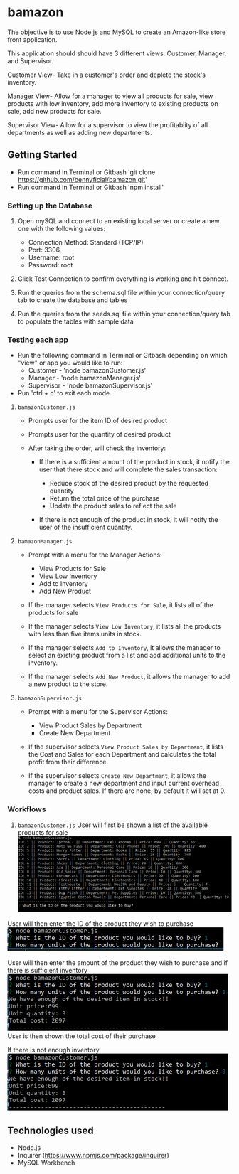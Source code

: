 # bamazon

The objective is to use Node.js and MySQL to create an Amazon-like store front application. 

This application should should have 3 different views: Customer, Manager, and Supervisor.

Customer View- Take in a customer's order and deplete the stock's inventory. 

Manager View- Allow for a manager to view all products for sale, view products with low inventory, add more inventory to existing products on sale, add new products for sale. 

Supervisor View- Allow for a supervisor to view the profitablity of all departments as well as adding new departments. 

## Getting Started

- Run command in Terminal or Gitbash 'git clone https://github.com/bennyficial/bamazon.git'
- Run command in Terminal or Gitbash 'npm install'

### Setting up the Database
1. Open mySQL and connect to an existing local server or create a new one with the following values:
    * Connection Method: Standard (TCP/IP)
    * Port: 3306
    * Username: root
    * Password: root

2. Click Test Connection to confirm everything is working and hit connect.

3. Run the queries from the schema.sql file within your connection/query tab to create the database and tables

4. Run the queries from the seeds.sql file within your connection/query tab to populate the tables with sample data

### Testing each app
- Run the following command in Terminal or Gitbash depending on which "view" or app you would like to run:
	* Customer - 'node bamazonCustomer.js'
	* Manager - 'node bamazonManager.js'
	* Supervisor - 'node bamazonSupervisor.js'
- Run 'ctrl + c' to exit each mode

1. `bamazonCustomer.js`
	* Prompts user for the item ID of desired product

	* Prompts user for the quantity of desired product

	* After taking the order, will check the inventory:
		* If there is a sufficient amount of the product in stock, it notify the user that there stock and will complete the sales transaction:
			* Reduce stock of the desired product by the requested quantity 
			* Return the total price of the purchase
			* Update the product sales to reflect the sale

		* If there is not enough of the product in stock, it will notify the user of the insufficient quantity. 

2. `bamazonManager.js`	

    * Prompt with a menu for the Manager Actions:
        * View Products for Sale
        * View Low Inventory
        * Add to Inventory
        * Add New Product

    * If the manager selects `View Products for Sale`, it lists all of the products for sale       

    * If the manager selects `View Low Inventory`, it lists all the products with less than five items units in stock.

    * If the manager selects `Add to Inventory`, it allows the manager to select an existing product from a list and add additional units to the inventory.

    * If the manager selects `Add New Product`, it allows the manager to add a new product to the store.

3. `bamazonSupervisor.js`   

     * Prompt with a menu for the Supervisor Actions:
        * View Product Sales by Department
        * Create New Department

    * If the supervisor selects `View Product Sales by Department`, it lists the Cost and Sales for each Department and calculates the total profit from their difference. 

    * If the supervisor selects `Create New Department`, it allows the manager to create a new department and input current overhead costs and product sales. If there are none, by default it will set at 0.        

### Workflows
1. `bamazonCustomer.js`
User will first be shown a list of the available products for sale
![Product List](/cust1.PNG?raw=true)

User will then enter the ID of the product they wish to purchase
![Item ID](/images/cust2.PNG?raw=true)

User will then enter the amount of the product they wish to purchase and if there is sufficient inventory
![Item QtyT](/images/cust3.png?raw=true)
User is then shown the total cost of their purchase

If there is not enough inventory
![Alt QtyF](/images/cust3.png?raw=true)

## Technologies used
- Node.js
- Inquirer (https://www.npmjs.com/package/inquirer)
- MySQL Workbench
